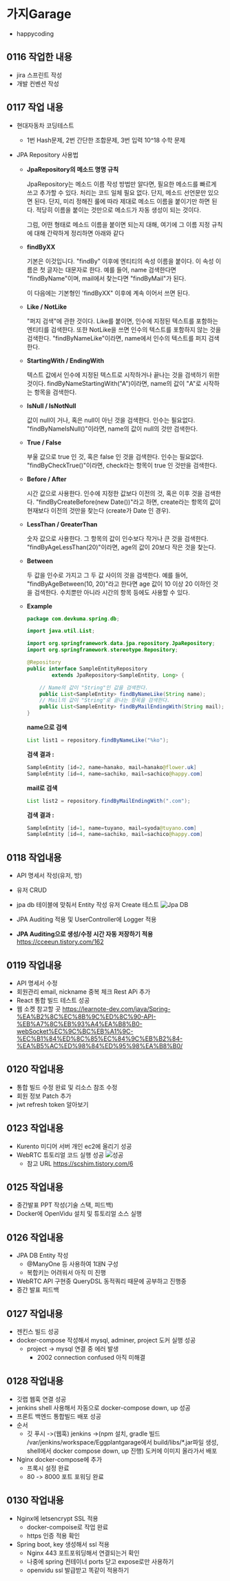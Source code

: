 # 가지Garage

- happycoding

## 0116 작업한 내용

- jira 스프린트 작성
- 개발 컨벤션 작성

## 0117 작업 내용

- 현대자동차 코딩테스트

  - 1번 Hash문제, 2번 간단한 조합문제, 3번 입력 10^18 수학 문제

- JPA Repository 사용법

  - **JpaRepository의 메소드 명명 규칙**

    JpaRepository는 메소드 이름 작성 방법만 알다면, 필요한 메소드를 빠르게 쓰고 추가할 수 있다. 처리는 코드 일체 필요 없다. 단지, 메소드 선언문만 있으면 된다. 단지, 미리 정해진 룰에 따라 제대로 메소드 이름을 붙이기만 하면 된다. 적당히 이름을 붙이는 것만으로 메소드가 자동 생성이 되는 것이다.

    그럼, 어떤 형태로 메소드 이름을 붙이면 되는지 대해, 여기에 그 이름 지정 규칙에 대해 간략하게 정리하면 아래와 같다

  - **findByXX**

    기본은 이것입니다. "findBy" 이후에 엔티티의 속성 이름을 붙이다. 이 속성 이름은 첫 글자는 대문자로 한다. 예를 들어, name 검색한다면 "findByName"이며, mail에서 찾는다면 "findByMail"가 된다.

    이 다음에는 기본형인 'findByXX" 이후에 계속 이어서 쓰면 된다.

  - **Like / NotLike**

    "퍼지 검색"에 관한 것이다. Like를 붙이면, 인수에 지정된 텍스트를 포함하는 엔티티를 검색한다. 또한 NotLike을 쓰면 인수의 텍스트를 포함하지 않는 것을 검색한다. "findByNameLike"이라면, name에서 인수의 텍스트를 퍼지 검색한다.

  - **StartingWith / EndingWith**

    텍스트 값에서 인수에 지정된 텍스트로 시작하거나 끝나는 것을 검색하기 위한 것이다. findByNameStartingWith("A")이라면, name의 값이 "A"로 시작하는 항목을 검색한다.

  - **IsNull / IsNotNull**

    값이 null이 거나, 혹은 null이 아닌 것을 검색한다. 인수는 필요없다. "findByNameIsNull()"이라면, name의 값이 null의 것만 검색한다.

  - **True / False**

    부울 값으로 true 인 것, 혹은 false 인 것을 검색한다. 인수는 필요없다. "findByCheckTrue()"이라면, check라는 항목이 true 인 것만을 검색한다.

  - **Before / After**

    시간 값으로 사용한다. 인수에 지정한 값보다 이전의 것, 혹은 이후 것을 검색한다. "findByCreateBefore(new Date())"라고 하면, create라는 항목의 값이 현재보다 이전의 것만을 찾는다 (create가 Date 인 경우).

  - **LessThan / GreaterThan**

    숫자 값으로 사용한다. 그 항목의 값이 인수보다 작거나 큰 것을 검색한다. "findByAgeLessThan(20)"이라면, age의 값이 20보다 작은 것을 찾는다.

  - **Between**

    두 값을 인수로 가지고 그 두 값 사이의 것을 검색한다. 예를 들어, "findByAgeBetween(10, 20)"라고 한다면 age 값이 10 이상 20 이하인 것을 검색한다. 수치뿐만 아니라 시간의 항목 등에도 사용할 수 있다.

  - **Example**

    ```java
    package com.devkuma.spring.db;

    import java.util.List;

    import org.springframework.data.jpa.repository.JpaRepository;
    import org.springframework.stereotype.Repository;

    @Repository
    public interface SampleEntityRepository
            extends JpaRepository<SampleEntity, Long> {

        // Name의 값이 "String"인 값을 검색한다.
        public List<SampleEntity> findByNameLike(String name);
        // Mail의 값이 "String"로 끝나는 항목을 검색한다.
        public List<SampleEntity> findByMailEndingWith(String mail);
    }

    ```

    **name으로 검색**

    ```java
    List list1 = repository.findByNameLike("%ko");
    ```

    **검색 결과 :**

    ```java
    SampleEntity [id=2, name=hanako, mail=hanako@flower.uk]
    SampleEntity [id=4, name=sachiko, mail=sachico@happy.com]
    ```

    **mail로 검색**

    ```java
    List list2 = repository.findByMailEndingWith(".com");
    ```

    **검색 결과 :**

    ```java
    SampleEntity [id=1, name=tuyano, mail=syoda@tuyano.com]
    SampleEntity [id=4, name=sachiko, mail=sachico@happy.com]
    ```

## 0118 작업내용

- API 명세서 작성(유저, 방)
- 유저 CRUD
- jpa db 테이블에 맞춰서 Entity 작성
  유저 Create 테스트
  ![Jpa DB](https://lab.ssafy.com/s08-webmobile1-sub2/S08P12B105/uploads/ad95aa10da16508c511ba227e6ec79d9/image.png)
- JPA Auditing 적용 및 UserController에 Logger 적용

- **JPA Auditing으로 생성/수정 시간 자동 저장하기 적용**
  https://cceeun.tistory.com/162

## 0119 작업내용

- API 명세서 수정
- 회원관리 email, nickname 중복 체크 Rest APi 추가
- React 통합 빌드 테스트 성공
- 웹 소켓 참고할 곳
  https://learnote-dev.com/java/Spring-%EA%B2%8C%EC%8B%9C%ED%8C%90-API-%EB%A7%8C%EB%93%A4%EA%B8%B0-webSocket%EC%9C%BC%EB%A1%9C-%EC%B1%84%ED%8C%85%EC%84%9C%EB%B2%84-%EA%B5%AC%ED%98%84%ED%95%98%EA%B8%B0/

## 0120 작업내용

- 통합 빌드 수정 완료 및 리소스 참조 수정
- 회원 정보 Patch 추가
- jwt refresh token 알아보기

## 0123 작업내용

- Kurento 미디어 서버 개인 ec2에 올리기 성공
- WebRTC 튜토리얼 코드 실행 성공
  ![성공](https://lab.ssafy.com/s08-webmobile1-sub2/S08P12B105/uploads/1d70f5cd2cce6139b41d901b3145b388/image.png)
  - 참고 URL https://scshim.tistory.com/6

## 0125 작업내용

- 중간발표 PPT 작성(기술 스택, 피드백)
- Docker에 OpenVidu 설치 및 튜토리얼 소스 실행

## 0126 작업내용

- JPA DB Entity 작성
  - @ManyOne 등 사용하여 1대N 구성
  - 복합키는 어려워서 아직 미 진행
- WebRTC API 구현중 QueryDSL 동적쿼리 때문에 공부하고 진행중
- 중간 발표 피드백

## 0127 작업내용

- 젠킨스 빌드 성공
- docker-compose 작성해서 mysql, adminer, project 도커 실행 성공
  - project -> mysql 연결 중 에러 발생
    - 2002 connection confused 아직 미해결

## 0128 작업내용
- 깃랩 웹훅 연결 성공
- jenkins shell 사용해서 자동으로 docker-compose down, up 성공
- 프론트 백엔드 통합빌드 배포 성공
- 순서
  - 깃 푸시 ->(웹훅) jenkins ->(npm 설치, gradle 빌드 /var/jenkins/workspace/Eggplantgarage에서 build/libs/*.jar파일 생성, shell에서 docker compose down, up 진행) 도커에 이미지 올라가서 배포
- Nginx docker-compose에 추가
  - 프록시 설정 완료 
  - 80 -> 8000 포트 포워딩 완료

## 0130 작업내용
  - Nginx에 letsencrypt SSL 적용
    - docker-compoise로 작업 완료
    - https 인증 적용 확인
  - Spring boot, key 생성해서 ssl 적용
    - Nginx 443 포트포워딩해서 연결되는거 확인 
    - 나중에 spring 컨테이너 ports 닫고 expose로만 사용하기
    - openvidu ssl 발급받고 똑같이 적용하기
    